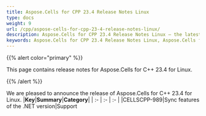 ```yaml
---
title: Aspose.Cells for CPP 23.4 Release Notes Linux
type: docs
weight: 9
url: /cpp/aspose-cells-for-cpp-23-4-release-notes-linux/
description: Aspose.Cells for CPP 23.4 Release Notes Linux – the latest enhancements, new features, and fixes.
keywords: Aspose.Cells for CPP 23.4 Release Notes Linux, Aspose.Cells for CPP 23.4 Linux updates and fixes
---
```


{{% alert color="primary" %}}

This page contains release notes for Aspose.Cells for C++ 23.4 for Linux.

{{% /alert %}}

We are pleased to announce the release of Aspose.Cells for C++ 23.4 for Linux.
|**Key**|**Summary**|**Category**|
| :- | :- | :- |
|CELLSCPP-989|Sync features of the .NET version|Support
